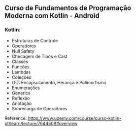 ## Curso de Fundamentos de Programação Moderna com Kotlin - Android

### Kotlin:
* Estruturas de Controle
* Operadores
* Null Safety
* Checagem de Tipos e Cast
* Classes
* Funções
* Lambdas
* Coleções
* OO: Encapsulamento, Herança e Polimorfismo
* Enumerações
* Generics
* Reflexão
* Anotação
* Sobrecarga de Operadores

Reference: https://www.udemy.com/course/curso-kotlin-pt/learn/lecture/7644508#overview
